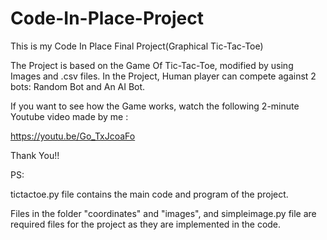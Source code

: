 # Code-In-Place-Project
This is my Code In Place Final Project(Graphical Tic-Tac-Toe)

The Project is based on the Game Of Tic-Tac-Toe, modified by using Images and .csv files.
In the Project, Human player can compete against 2 bots: Random Bot and An AI Bot.

If you want to see how the Game works, watch the following 2-minute Youtube video made by me :

https://youtu.be/Go_TxJcoaFo

Thank You!!


PS:

tictactoe.py file contains the main code and program of the project.

Files in the folder "coordinates" and "images", and simpleimage.py file are required files for the project 
as they are implemented in the code.



